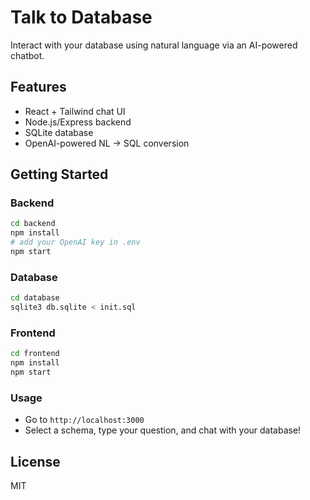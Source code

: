 # Talk to Database

Interact with your database using natural language via an AI-powered chatbot.

## Features
- React + Tailwind chat UI
- Node.js/Express backend
- SQLite database
- OpenAI-powered NL → SQL conversion

## Getting Started

### Backend
```bash
cd backend
npm install
# add your OpenAI key in .env
npm start
```

### Database
```bash
cd database
sqlite3 db.sqlite < init.sql
```

### Frontend
```bash
cd frontend
npm install
npm start
```

### Usage
- Go to `http://localhost:3000`
- Select a schema, type your question, and chat with your database!

## License
MIT
